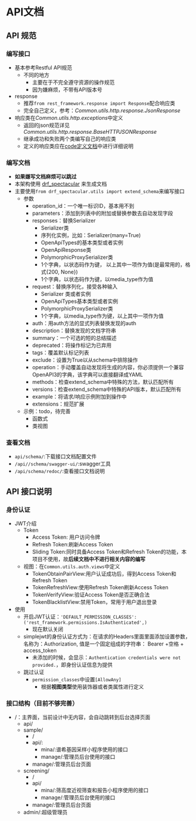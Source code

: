 # API文档

## API 规范

### 编写接口

- 基本参考Restful API规范
    - 不同的地方
        - 主要在于不完全遵守资源的操作规范
        - 因为嫌麻烦，不带有API版本号
- response
    - 推荐`from rest_framework.response import Response`配合响应类
    - 完全自己定义，参考：*Common.utils.http.response.JsonResponse*
- 响应类在*Common.utils.http.exceptions*中定义
    - 返回的json规范详见*Common.utils.http.response.BaseHTTPJSONResponse*
    - 继承成功和失败两个类编写自己的响应类
    - 定义的响应类应在[code定义文档](code.md)中进行详细说明

### 编写文档

- **如果嫌写文档麻烦可以跳过**
- 本架构使用 [drf_spectacular](https://github.com/tfranzel/drf-spectacular) 来生成文档
- 主要使用`from drf_spectacular.utils import extend_schema`来编写接口
    - 参数
        - operation_id：⼀个唯⼀标识ID，基本⽤不到
        - parameters：添加到列表中的附加或替换参数去⾃动发现字段
        - responses：替换Serializer
            - Serializer类
            - 序列化实例，⽐如：Serializer(many=True)
            - OpenApiTypes的基本类型或者实例
            - OpenApiResponse类
            - PolymorphicProxySerializer类
            - 1个字典，以状态码作为键， 以上其中⼀项作为值(是最常⽤的，格式{200, None})
            - 1个字典，以状态码作为键，以media_type作为值
        - request：替换序列化，接受各种输⼊
            - Serializer 类或者实例
            - OpenApiTypes基本类型或者实例
            - PolymorphicProxySerializer类
            - 1个字典，以media_type作为键，以上其中⼀项作为值
        - auth：⽤auth⽅法的显式列表替换发现的auth
        - description：替换发现的⽂档字符串
        - summary：⼀个可选的短的总结描述
        - deprecated：将操作标记为已弃⽤
        - tags：覆盖默认标记列表
        - exclude：设置为True以从schema中排除操作
        - operation：⼿动覆盖⾃动发现将⽣成的内容，你必须提供⼀个兼容OpenAPI3的字典，该字典可以直接翻译成YAML
        - methods：检查extend_schema中特殊的⽅法，默认匹配所有
        - versions：检查extend_schema中特殊的API版本，默认匹配所有
        - example：将请求/响应⽰例附加到操作中
        - extensions：规范扩展
    - 示例：todo，待完善
        - 函数式
        - 类视图

### 查看文档

- `api/schema/`:下载接口文档配置文件
- `/api//schema/swagger-ui/`:swagger工具
- `/api/schema/redoc/`:查看接口文档说明

## API 接口说明

### 身份认证

- JWT介绍
    - Token
        - Access Token: 用户访问令牌
        - Refresh Token:刷新Access Token
        - Sliding Token:同时具备Access Token和Refresh Token的功能，本项目不使用，故**后续文档中不进行相关内容的编写**
    - 视图：在`Common.utils.auth.views`中定义
        - TokenObtainPairView:用户认证成功后，得到Access Token和Refresh Token
        - TokenRefreshView:使用Refresh Token刷新Access Token
        - TokenVerifyView:验证Access Token是否正确合法
        - TokenBlacklistView:禁用Token，常用于用户退出登录
- 使用
    - 开启JWT认证：`'DEFAULT_PERMISSION_CLASSES': ('rest_framework.permissions.IsAuthenticated',)`
        - 现在默认关闭
    - simplejwt的身份认证方式为：在请求的Headers里面里面添加设置参数，名称为：Authorization, 值是一个固定组成的字符串：
      Bearer +空格 + access_token
        - 未添加的时候，会显示：`Authentication credentials were not provided.`，即身份认证信息为提供
    - 跳过认证
        - `permission_classes`中设置`[AllowAny]`
            - 根据**视图类型**使用装饰器或者类属性进行定义

### 接口结构（目前不够完善）

- /：主界面，当前设计中无内容，会自动跳转到后台选择页面
    - api/
    - sample/
        - /
        - api/:
            - mina/:谱希基因采样小程序使用的接口
            - manage/:管理员后台使用的接口
        - manage/:管理员后台页面
    - screening/
        - /
        - api/
            - mina/:筛高度近视筛查和报告小程序使用的接口
            - manage/:管理员后台使用的接口
        - manage/:管理员后台页面
    - admin/:超级管理员